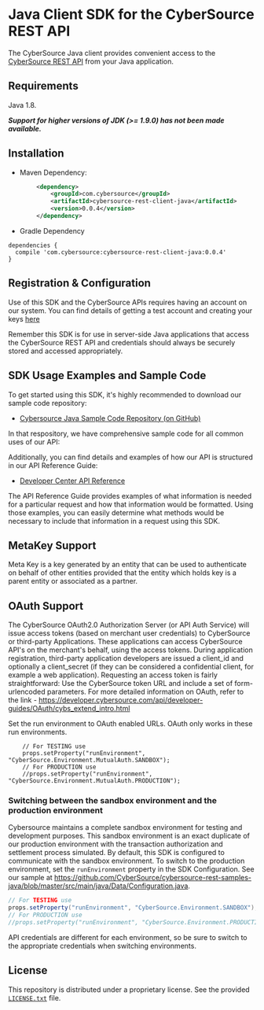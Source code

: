 # Java Client SDK for the CyberSource REST API

The CyberSource Java client provides convenient access to the [CyberSource REST API](https://developer.cybersource.com/api/reference/api-reference.html) from your Java application.

## Requirements

Java 1.8.

***Support for higher versions of JDK (>= 1.9.0) has not been made available.***

## Installation

* Maven Dependency:

```xml
        <dependency>
			<groupId>com.cybersource</groupId>
			<artifactId>cybersource-rest-client-java</artifactId>
			<version>0.0.4</version>
		</dependency>
```
* Gradle Dependency
````
dependencies {
  compile 'com.cybersource:cybersource-rest-client-java:0.0.4'
}
````

## Registration & Configuration
Use of this SDK and the CyberSource APIs requires having an account on our system. You can find details of getting a test account and creating your keys [here](https://developer.cybersource.com/api/developer-guides/dita-gettingstarted/registration.html) 

Remember this SDK is for use in server-side Java applications that access the CyberSource REST API and credentials should always be securely stored and accessed appropriately. 


## SDK Usage Examples and Sample Code
To get started using this SDK, it's highly recommended to download our sample code repository:
* [Cybersource Java Sample Code Repository (on GitHub)](https://github.com/CyberSource/cybersource-rest-samples-java)

In that respository, we have comprehensive sample code for all common uses of our API:

Additionally, you can find details and examples of how our API is structured in our API Reference Guide:
* [Developer Center API Reference](https://developer.cybersource.com/api/reference/api-reference.html)

The API Reference Guide provides examples of what information is needed for a particular request and how that information would be formatted. Using those examples, you can easily determine what methods would be necessary to include that information in a request using this SDK.

## MetaKey Support
Meta Key is a key generated by an entity that can be used to authenticate on behalf of other entities provided that the entity which holds key is a parent entity or associated as a partner.

## OAuth Support
The CyberSource OAuth2.0 Authorization Server (or API Auth Service) will issue access tokens (based on merchant user credentials) to CyberSource or third-party Applications. These applications can access CyberSource API's on the merchant's behalf, using the access tokens.
During application registration, third-party application developers are issued a client_id and optionally a client_secret (if they can be considered a confidential client, for example a web application). Requesting an access token is fairly straightforward:  Use the CyberSource token URL and include a set of form-urlencoded parameters.
For more detailed information on OAuth, refer to the link - https://developer.cybersource.com/api/developer-guides/OAuth/cybs_extend_intro.html

Set the run environment to OAuth enabled URLs. OAuth only works in these run environments.
```
   	// For TESTING use
	props.setProperty("runEnvironment", "CyberSource.Environment.MutualAuth.SANDBOX");
	// For PRODUCTION use
	//props.setProperty("runEnvironment", "CyberSource.Environment.MutualAuth.PRODUCTION");
```

### Switching between the sandbox environment and the production environment
Cybersource maintains a complete sandbox environment for testing and development purposes. This sandbox environment is an exact duplicate of our production environment with the transaction authorization and settlement process simulated. By default, this SDK is configured to communicate with the sandbox environment. To switch to the production environment, set the `runEnvironment` property in the SDK Configuration.  See our sample at https://github.com/CyberSource/cybersource-rest-samples-java/blob/master/src/main/java/Data/Configuration.java.  

```java
// For TESTING use
props.setProperty("runEnvironment", "CyberSource.Environment.SANDBOX");
// For PRODUCTION use
//props.setProperty("runEnvironment", "CyberSource.Environment.PRODUCTION");
```

API credentials are different for each environment, so be sure to switch to the appropriate credentials when switching environments.



## License
This repository is distributed under a proprietary license. See the provided [`LICENSE.txt`](/LICENSE.txt) file.
